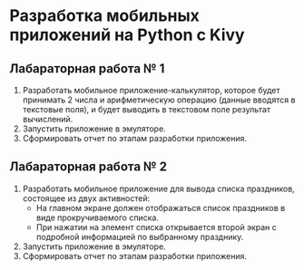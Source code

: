 # Разработка мобильных приложений на Python с Kivy

## Лабараторная работа № 1

1. Разработать мобильное приложение-калькулятор, которое будет принимать 2 числа и арифметическую операцию (данные вводятся в текстовые поля), и будет выводить в текстовом поле результат вычислений.
2. Запустить приложение в эмуляторе.
3. Сформировать отчет по этапам разработки приложения.


## Лабараторная работа № 2
1. Разработать мобильное приложение для вывода списка праздников, состоящее из двух активностей:
    - На главном экране должен отображаться список праздников в виде прокручиваемого списка.
    - При нажатии на элемент списка открывается второй экран с подробной информацией по выбранному празднику.
2. Запустить приложение в эмуляторе.
3. Сформировать отчет по этапам разработки приложения.
